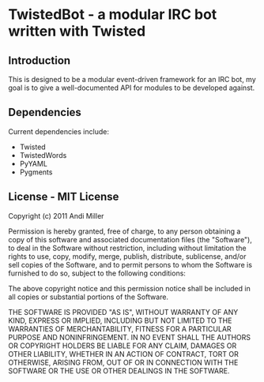 # TwistedBot - a modular IRC bot written with Twisted
## Introduction
This is designed to be a modular event-driven framework for an IRC bot, my goal is to give a well-documented API for modules to be developed against.

## Dependencies
Current dependencies include:

* Twisted
* TwistedWords
* PyYAML
* Pygments

## License - MIT License
Copyright (c) 2011 Andi Miller

Permission is hereby granted, free of charge, to any person obtaining a copy of this software and associated documentation files (the \"Software\"), to deal in the Software without restriction, including without limitation the rights to use, copy, modify, merge, publish, distribute, sublicense, and/or sell copies of the Software, and to permit persons to whom the Software is furnished to do so, subject to the following conditions:

The above copyright notice and this permission notice shall be included in all copies or substantial portions of the Software.

THE SOFTWARE IS PROVIDED \"AS IS\", WITHOUT WARRANTY OF ANY KIND, EXPRESS OR IMPLIED, INCLUDING BUT NOT LIMITED TO THE WARRANTIES OF MERCHANTABILITY, FITNESS FOR A PARTICULAR PURPOSE AND NONINFRINGEMENT. IN NO EVENT SHALL THE AUTHORS OR COPYRIGHT HOLDERS BE LIABLE FOR ANY CLAIM, DAMAGES OR OTHER LIABILITY, WHETHER IN AN ACTION OF CONTRACT, TORT OR OTHERWISE, ARISING FROM, OUT OF OR IN CONNECTION WITH THE SOFTWARE OR THE USE OR OTHER DEALINGS IN THE SOFTWARE.


